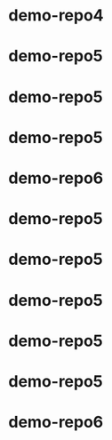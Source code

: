 # demo-repo4
# demo-repo5
# demo-repo5
# demo-repo5
# demo-repo6
# demo-repo5
# demo-repo5
# demo-repo5
# demo-repo5
# demo-repo5
# demo-repo6
